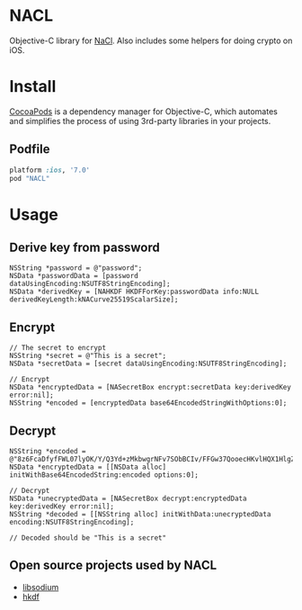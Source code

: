 NACL
====

Objective-C library for [NaCl](http://nacl.cr.yp.to/). Also includes some helpers for doing crypto on iOS.

# Install

[CocoaPods](http://cocoapods.org) is a dependency manager for Objective-C, which automates and simplifies the process of using 3rd-party libraries in your projects.

## Podfile

```ruby
platform :ios, '7.0'
pod "NACL"
```

# Usage

## Derive key from password
```objc
NSString *password = @"password";
NSData *passwordData = [password dataUsingEncoding:NSUTF8StringEncoding];
NSData *derivedKey = [NAHKDF HKDFForKey:passwordData info:NULL derivedKeyLength:kNACurve25519ScalarSize];
```

## Encrypt
```objc
// The secret to encrypt
NSString *secret = @"This is a secret";
NSData *secretData = [secret dataUsingEncoding:NSUTF8StringEncoding];
  
// Encrypt
NSData *encryptedData = [NASecretBox encrypt:secretData key:derivedKey error:nil];
NSString *encoded = [encryptedData base64EncodedStringWithOptions:0];
```

## Decrypt
```objc
NSString *encoded = @"8z6FcaDfyfFWL07lyOK/Y/Q3Yd+zMkbwgrNFv7SObBCIv/FFGw37QooecHKvlHQX1HlgZRouqgE=";
NSData *encryptedData = [[NSData alloc] initWithBase64EncodedString:encoded options:0];
  
// Decrypt
NSData *unecryptedData = [NASecretBox decrypt:encryptedData key:derivedKey error:nil];
NSString *decoded = [[NSString alloc] initWithData:unecryptedData encoding:NSUTF8StringEncoding];

// Decoded should be "This is a secret"
```

## Open source projects used by NACL

* [libsodium](https://github.com/jedisct1/libsodium)
* [hkdf](https://github.com/seb-m/CryptoPill)
